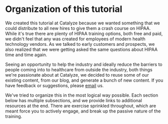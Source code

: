 # Organization of this tutorial

We created this tutorial at Catalyze because we wanted something that we could distribute to all new hires to give them a crash course on HIPAA. While it's true there are plenty of HIPAA training options, both free and paid, we didn't feel that any was created for employees of modern health technology vendors. As we talked to early customers and prospects, we also realized that we were getting asked the same questions about HIPAA time and time again.

Seeing an opportunity to help the industry and ideally reduce the barriers to people coming into to healthcare from outside the industry, both things we're passionate about at Catalyze, we decided to reuse some of our existing content, from our blog, and generate a bunch of new content. If you have feedback or suggestions, please [email](training@catalyze.io) us.

We've tried to organize this in the most logical way possible. Each section below has multiple subsections, and we provide links to additional resources at the end. There are exercise sprinkled throughout, which are meant force you to actively engage, and break up the passive nature of the training.